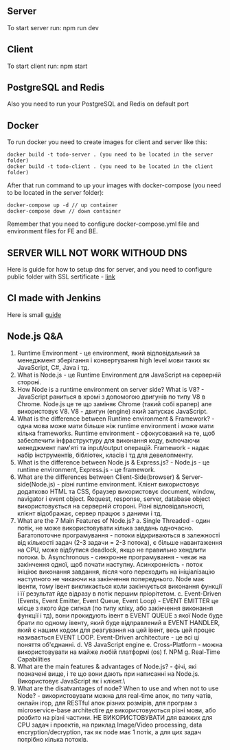 ## Server
To start server run:
npm run dev

## Client
To start client run:
npm start

## PostgreSQL and Redis
Also you need to run your PostgreSQL and Redis on default port

## Docker
To run docker you need to create images for client and server like this:
```
docker build -t todo-server . (you need to be located in the server folder)
docker build -t todo-client . (you need to be located in the client folder)
```

After that run command to up your images with docker-compose (you need to be located in the server folder):
```
docker-compose up -d // up container
docker-compose down // down container
```

Remember that you need to configure docker-compose.yml file and environment files for FE and BE.

## SERVER WILL NOT WORK WITHOUD DNS
Here is guide for how to setup dns for server, and you need to configure public folder with SSL sertificate - [link](https://macdonaldchika.medium.com/how-to-install-tls-ssl-on-docker-nginx-container-with-lets-encrypt-5bd3bad1fd48)

## CI made with Jenkins
Here is small [guide](https://blog.kwal-it.be/how-to-create-an-angular-pipeline-with-jenkins-8040f1a0c0ee)

## Node.js Q&A

1. Runtime Environment - це environment, який відповідальний за менеджмент зберігання і конвертування high level мови таких як JavaScript, C#, Java і тд.
2. What is Node.js - це Runtime Environment для JavaScript на серверній стороні.
3. How Node is a runtime environment on server side? What is V8? - JavaScript раниться в хромі з допомогою двигунів по типу V8 в Chrome. Node.js це те що заміняє Chrome (такий собі врапер) але використовує V8. V8 - двигун (engine) який запускає JavaScript.
4. What is the difference between Runtime environment & Framework? - одна мова може мати більше ніж runtime environment і може мати кілька frameworks. Runtime environment - сфокусований на те, щоб забеспечити інфраструктуру для виконання коду, включаючи менеджмент пам'яті та input/output операцій. Framework - надає набір інструментів, бібліотек, класів і тд для девелопменту.
5. What is the difference between Node.js & Express.js? - Node.js - це runtime environment, Express.js - це framework.
6. What are the differences between Client-Side(browser) & Server-side(Node.js) - різні runtime environment. Клієнт використовує додатково HTML та CSS, браузер використовує document, window, navigator і event object. Request, response, server, database object використовується на серверній стороні. Різні відповідальності, клієнт відображає, сервер працює з даними і тд.
7. What are the 7 Main Features of Node.js?
   a. Single Threaded - один потік, не може використовувати кілька завдань одночасно. Багатопоточне програмування - потоки відкриваються в залежності від кількості задач (2-3 задачи = 2-3 потока), є більше навантаження на CPU, може відбутися deadlock, якщо не правильно хендлити потоки.
   b. Asynchronous - синхронне програмування - чекає на закінчення одної, щоб почати наступну. Асинхронність - поток ініціює виконання завдання, після чого переходить на ініціалізацію наступного не чикаючи на закінчення попереднього. Node має івенти, тому івент викликається коли закінчується виконання функції і її результат йде відразу в потік першим пріорітетом.
   c. Event-Driven (Events, Event Emitter, Event Queue, Event Loop) - EVENT EMITTER це місце з якого йде сигнал (по типу кліку, або закінчення виконання функції і тд), вони прокидують івент в EVENT QUEUE з якої Node буде брати по одному івенту, який буде відправлений в EVENT HANDLER, який є нашим кодом для реагування на цей івент, весь цей процес називається EVENT LOOP. Event-Driven architecture - це всі ці поняття об'єднанні.
   d. V8 JavaScript engine
   e. Cross-Platform - можна використовувати на майже любій платформі (os)
   f. NPM
   g. Real-Time Capabilities
8. What are the main features & advantages of Node.js? - фічі, які позначені вище, і те що вони дають при написанні на Node.js. Використовує JavaScript як і клієнт.\
9. What are the disatvantages of node? When to use and when not to use Node? - використовувати можна для real-time апок, по типу чатів, онлайн ігор, для RESTful апок різних розмірів, для програм з microservice-base architectire де використовуються різні мови, або розбито на різні частини. НЕ ВИКОРИСТОВУВАТИ для важких для CPU задач і проектів, на приклад Image/Video processing, data encryption/decryption, так як node має 1 потік, а для цих задач потрібно кілька потоків.
